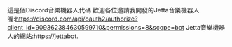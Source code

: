 這是個Discord音樂機器人代碼
歡迎各位邀請我開發的Jetta音樂機器人喔:https://discord.com/api/oauth2/authorize?client_id=909362384630599710&permissions=8&scope=bot
Jetta音樂機器人的網站:https://jettabot.
